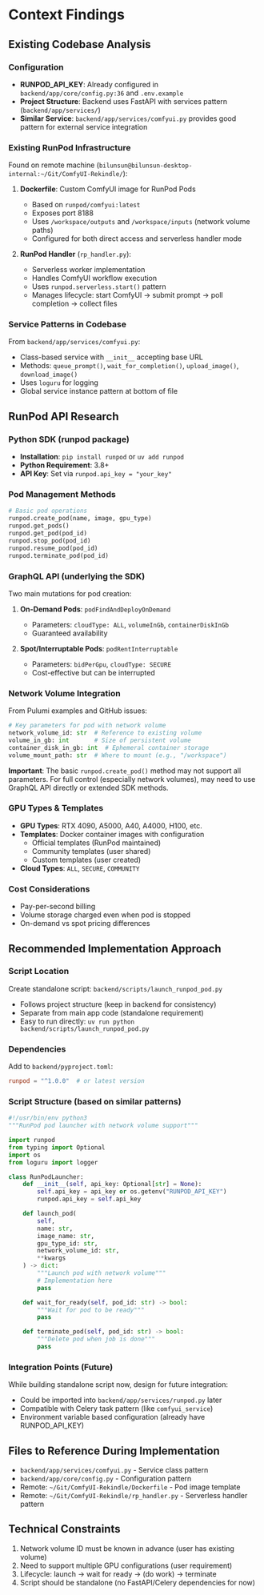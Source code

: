 # Context Findings

## Existing Codebase Analysis

### Configuration
- **RUNPOD_API_KEY**: Already configured in `backend/app/core/config.py:36` and `.env.example`
- **Project Structure**: Backend uses FastAPI with services pattern (`backend/app/services/`)
- **Similar Service**: `backend/app/services/comfyui.py` provides good pattern for external service integration

### Existing RunPod Infrastructure
Found on remote machine (`bilunsun@bilunsun-desktop-internal:~/Git/ComfyUI-Rekindle/`):

1. **Dockerfile**: Custom ComfyUI image for RunPod Pods
   - Based on `runpod/comfyui:latest`
   - Exposes port 8188
   - Uses `/workspace/outputs` and `/workspace/inputs` (network volume paths)
   - Configured for both direct access and serverless handler mode

2. **RunPod Handler** (`rp_handler.py`):
   - Serverless worker implementation
   - Handles ComfyUI workflow execution
   - Uses `runpod.serverless.start()` pattern
   - Manages lifecycle: start ComfyUI → submit prompt → poll completion → collect files

### Service Patterns in Codebase
From `backend/app/services/comfyui.py`:
- Class-based service with `__init__` accepting base URL
- Methods: `queue_prompt()`, `wait_for_completion()`, `upload_image()`, `download_image()`
- Uses `loguru` for logging
- Global service instance pattern at bottom of file

## RunPod API Research

### Python SDK (runpod package)
- **Installation**: `pip install runpod` or `uv add runpod`
- **Python Requirement**: 3.8+
- **API Key**: Set via `runpod.api_key = "your_key"`

### Pod Management Methods
```python
# Basic pod operations
runpod.create_pod(name, image, gpu_type)
runpod.get_pods()
runpod.get_pod(pod_id)
runpod.stop_pod(pod_id)
runpod.resume_pod(pod_id)
runpod.terminate_pod(pod_id)
```

### GraphQL API (underlying the SDK)
Two main mutations for pod creation:

1. **On-Demand Pods**: `podFindAndDeployOnDemand`
   - Parameters: `cloudType: ALL`, `volumeInGb`, `containerDiskInGb`
   - Guaranteed availability

2. **Spot/Interruptable Pods**: `podRentInterruptable`
   - Parameters: `bidPerGpu`, `cloudType: SECURE`
   - Cost-effective but can be interrupted

### Network Volume Integration
From Pulumi examples and GitHub issues:
```python
# Key parameters for pod with network volume
network_volume_id: str  # Reference to existing volume
volume_in_gb: int       # Size of persistent volume
container_disk_in_gb: int  # Ephemeral container storage
volume_mount_path: str  # Where to mount (e.g., "/workspace")
```

**Important**: The basic `runpod.create_pod()` method may not support all parameters. For full control (especially network volumes), may need to use GraphQL API directly or extended SDK methods.

### GPU Types & Templates
- **GPU Types**: RTX 4090, A5000, A40, A4000, H100, etc.
- **Templates**: Docker container images with configuration
  - Official templates (RunPod maintained)
  - Community templates (user shared)
  - Custom templates (user created)
- **Cloud Types**: `ALL`, `SECURE`, `COMMUNITY`

### Cost Considerations
- Pay-per-second billing
- Volume storage charged even when pod is stopped
- On-demand vs spot pricing differences

## Recommended Implementation Approach

### Script Location
Create standalone script: `backend/scripts/launch_runpod_pod.py`
- Follows project structure (keep in backend for consistency)
- Separate from main app code (standalone requirement)
- Easy to run directly: `uv run python backend/scripts/launch_runpod_pod.py`

### Dependencies
Add to `backend/pyproject.toml`:
```toml
runpod = "^1.0.0"  # or latest version
```

### Script Structure (based on similar patterns)
```python
#!/usr/bin/env python3
"""RunPod pod launcher with network volume support"""

import runpod
from typing import Optional
import os
from loguru import logger

class RunPodLauncher:
    def __init__(self, api_key: Optional[str] = None):
        self.api_key = api_key or os.getenv("RUNPOD_API_KEY")
        runpod.api_key = self.api_key

    def launch_pod(
        self,
        name: str,
        image_name: str,
        gpu_type_id: str,
        network_volume_id: str,
        **kwargs
    ) -> dict:
        """Launch pod with network volume"""
        # Implementation here
        pass

    def wait_for_ready(self, pod_id: str) -> bool:
        """Wait for pod to be ready"""
        pass

    def terminate_pod(self, pod_id: str) -> bool:
        """Delete pod when job is done"""
        pass
```

### Integration Points (Future)
While building standalone script now, design for future integration:
- Could be imported into `backend/app/services/runpod.py` later
- Compatible with Celery task pattern (like `comfyui_service`)
- Environment variable based configuration (already have RUNPOD_API_KEY)

## Files to Reference During Implementation
- `backend/app/services/comfyui.py` - Service class pattern
- `backend/app/core/config.py` - Configuration pattern
- Remote: `~/Git/ComfyUI-Rekindle/Dockerfile` - Pod image template
- Remote: `~/Git/ComfyUI-Rekindle/rp_handler.py` - Serverless handler pattern

## Technical Constraints
1. Network volume ID must be known in advance (user has existing volume)
2. Need to support multiple GPU configurations (user requirement)
3. Lifecycle: launch → wait for ready → (do work) → terminate
4. Script should be standalone (no FastAPI/Celery dependencies for now)
